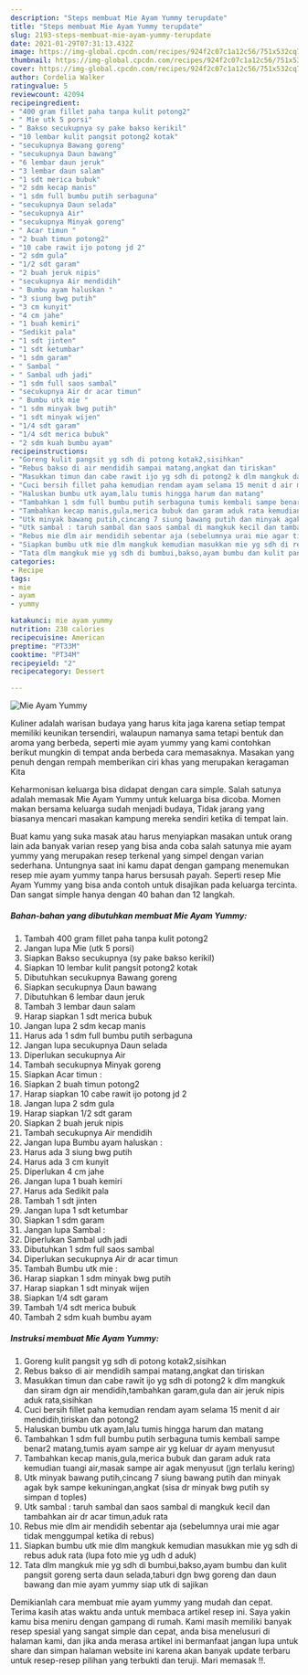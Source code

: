```yaml
---
description: "Steps membuat Mie Ayam Yummy terupdate"
title: "Steps membuat Mie Ayam Yummy terupdate"
slug: 2193-steps-membuat-mie-ayam-yummy-terupdate
date: 2021-01-29T07:31:13.432Z
image: https://img-global.cpcdn.com/recipes/924f2c07c1a12c56/751x532cq70/mie-ayam-yummy-foto-resep-utama.jpg
thumbnail: https://img-global.cpcdn.com/recipes/924f2c07c1a12c56/751x532cq70/mie-ayam-yummy-foto-resep-utama.jpg
cover: https://img-global.cpcdn.com/recipes/924f2c07c1a12c56/751x532cq70/mie-ayam-yummy-foto-resep-utama.jpg
author: Cordelia Walker
ratingvalue: 5
reviewcount: 42094
recipeingredient:
- "400 gram fillet paha tanpa kulit potong2"
- " Mie utk 5 porsi"
- " Bakso secukupnya sy pake bakso kerikil"
- "10 lembar kulit pangsit potong2 kotak"
- "secukupnya Bawang goreng"
- "secukupnya Daun bawang"
- "6 lembar daun jeruk"
- "3 lembar daun salam"
- "1 sdt merica bubuk"
- "2 sdm kecap manis"
- "1 sdm full bumbu putih serbaguna"
- "secukupnya Daun selada"
- "secukupnya Air"
- "secukupnya Minyak goreng"
- " Acar timun "
- "2 buah timun potong2"
- "10 cabe rawit ijo potong jd 2"
- "2 sdm gula"
- "1/2 sdt garam"
- "2 buah jeruk nipis"
- "secukupnya Air mendidih"
- " Bumbu ayam haluskan "
- "3 siung bwg putih"
- "3 cm kunyit"
- "4 cm jahe"
- "1 buah kemiri"
- "Sedikit pala"
- "1 sdt jinten"
- "1 sdt ketumbar"
- "1 sdm garam"
- " Sambal "
- " Sambal udh jadi"
- "1 sdm full saos sambal"
- "secukupnya Air dr acar timun"
- " Bumbu utk mie "
- "1 sdm minyak bwg putih"
- "1 sdt minyak wijen"
- "1/4 sdt garam"
- "1/4 sdt merica bubuk"
- "2 sdm kuah bumbu ayam"
recipeinstructions:
- "Goreng kulit pangsit yg sdh di potong kotak2,sisihkan"
- "Rebus bakso di air mendidih sampai matang,angkat dan tiriskan"
- "Masukkan timun dan cabe rawit ijo yg sdh di potong2 k dlm mangkuk dan siram dgn air mendidih,tambahkan garam,gula dan air jeruk nipis aduk rata,sisihkan"
- "Cuci bersih fillet paha kemudian rendam ayam selama 15 menit d air mendidih,tiriskan dan potong2"
- "Haluskan bumbu utk ayam,lalu tumis hingga harum dan matang"
- "Tambahkan 1 sdm full bumbu putih serbaguna tumis kembali sampe benar2 matang,tumis ayam sampe air yg keluar dr ayam menyusut"
- "Tambahkan kecap manis,gula,merica bubuk dan garam aduk rata kemudian tuangi air,masak sampe air agak menyusut (jgn terlalu kering)"
- "Utk minyak bawang putih,cincang 7 siung bawang putih dan minyak agak byk sampe kekuningan,angkat (sisa dr minyak bwg putih sy simpan d toples)"
- "Utk sambal : taruh sambal dan saos sambal di mangkuk kecil dan tambahkan air dr acar timun,aduk rata"
- "Rebus mie dlm air mendidih sebentar aja (sebelumnya urai mie agar tidak menggumpal ketika di rebus)"
- "Siapkan bumbu utk mie dlm mangkuk kemudian masukkan mie yg sdh di rebus aduk rata (lupa foto mie yg udh d aduk)"
- "Tata dlm mangkuk mie yg sdh di bumbui,bakso,ayam bumbu dan kulit pangsit goreng serta daun selada,taburi dgn bwg goreng dan daun bawang dan mie ayam yummy siap utk di sajikan"
categories:
- Recipe
tags:
- mie
- ayam
- yummy

katakunci: mie ayam yummy 
nutrition: 238 calories
recipecuisine: American
preptime: "PT33M"
cooktime: "PT34M"
recipeyield: "2"
recipecategory: Dessert

---
```



![Mie Ayam Yummy](https://img-global.cpcdn.com/recipes/924f2c07c1a12c56/751x532cq70/mie-ayam-yummy-foto-resep-utama.jpg)

Kuliner adalah warisan budaya yang harus kita jaga karena setiap tempat memiliki keunikan tersendiri, walaupun namanya sama tetapi bentuk dan aroma yang berbeda, seperti mie ayam yummy yang kami contohkan berikut mungkin di tempat anda berbeda cara memasaknya. Masakan yang penuh dengan rempah memberikan ciri khas yang merupakan keragaman Kita

Keharmonisan keluarga bisa didapat dengan cara simple. Salah satunya adalah memasak Mie Ayam Yummy untuk keluarga bisa dicoba. Momen makan bersama keluarga sudah menjadi budaya, Tidak jarang yang biasanya mencari masakan kampung mereka sendiri ketika di tempat lain.



Buat kamu yang suka masak atau harus menyiapkan masakan untuk orang lain ada banyak varian resep yang bisa anda coba salah satunya mie ayam yummy yang merupakan resep terkenal yang simpel dengan varian sederhana. Untungnya saat ini kamu dapat dengan gampang menemukan resep mie ayam yummy tanpa harus bersusah payah.
Seperti resep Mie Ayam Yummy yang bisa anda contoh untuk disajikan pada keluarga tercinta. Dan sangat simple hanya dengan 40 bahan dan 12 langkah.


<!--inarticleads1-->

##### Bahan-bahan yang dibutuhkan membuat Mie Ayam Yummy:

1. Tambah 400 gram fillet paha tanpa kulit potong2
1. Jangan lupa  Mie (utk 5 porsi)
1. Siapkan  Bakso secukupnya (sy pake bakso kerikil)
1. Siapkan 10 lembar kulit pangsit potong2 kotak
1. Dibutuhkan secukupnya Bawang goreng
1. Siapkan secukupnya Daun bawang
1. Dibutuhkan 6 lembar daun jeruk
1. Tambah 3 lembar daun salam
1. Harap siapkan 1 sdt merica bubuk
1. Jangan lupa 2 sdm kecap manis
1. Harus ada 1 sdm full bumbu putih serbaguna
1. Jangan lupa secukupnya Daun selada
1. Diperlukan secukupnya Air
1. Tambah secukupnya Minyak goreng
1. Siapkan  Acar timun :
1. Siapkan 2 buah timun potong2
1. Harap siapkan 10 cabe rawit ijo potong jd 2
1. Jangan lupa 2 sdm gula
1. Harap siapkan 1/2 sdt garam
1. Siapkan 2 buah jeruk nipis
1. Tambah secukupnya Air mendidih
1. Jangan lupa  Bumbu ayam haluskan :
1. Harus ada 3 siung bwg putih
1. Harus ada 3 cm kunyit
1. Diperlukan 4 cm jahe
1. Jangan lupa 1 buah kemiri
1. Harus ada Sedikit pala
1. Tambah 1 sdt jinten
1. Jangan lupa 1 sdt ketumbar
1. Siapkan 1 sdm garam
1. Jangan lupa  Sambal :
1. Diperlukan  Sambal udh jadi
1. Dibutuhkan 1 sdm full saos sambal
1. Diperlukan secukupnya Air dr acar timun
1. Tambah  Bumbu utk mie :
1. Harap siapkan 1 sdm minyak bwg putih
1. Harap siapkan 1 sdt minyak wijen
1. Siapkan 1/4 sdt garam
1. Tambah 1/4 sdt merica bubuk
1. Tambah 2 sdm kuah bumbu ayam




<!--inarticleads2-->

##### Instruksi membuat  Mie Ayam Yummy:

1. Goreng kulit pangsit yg sdh di potong kotak2,sisihkan
1. Rebus bakso di air mendidih sampai matang,angkat dan tiriskan
1. Masukkan timun dan cabe rawit ijo yg sdh di potong2 k dlm mangkuk dan siram dgn air mendidih,tambahkan garam,gula dan air jeruk nipis aduk rata,sisihkan
1. Cuci bersih fillet paha kemudian rendam ayam selama 15 menit d air mendidih,tiriskan dan potong2
1. Haluskan bumbu utk ayam,lalu tumis hingga harum dan matang
1. Tambahkan 1 sdm full bumbu putih serbaguna tumis kembali sampe benar2 matang,tumis ayam sampe air yg keluar dr ayam menyusut
1. Tambahkan kecap manis,gula,merica bubuk dan garam aduk rata kemudian tuangi air,masak sampe air agak menyusut (jgn terlalu kering)
1. Utk minyak bawang putih,cincang 7 siung bawang putih dan minyak agak byk sampe kekuningan,angkat (sisa dr minyak bwg putih sy simpan d toples)
1. Utk sambal : taruh sambal dan saos sambal di mangkuk kecil dan tambahkan air dr acar timun,aduk rata
1. Rebus mie dlm air mendidih sebentar aja (sebelumnya urai mie agar tidak menggumpal ketika di rebus)
1. Siapkan bumbu utk mie dlm mangkuk kemudian masukkan mie yg sdh di rebus aduk rata (lupa foto mie yg udh d aduk)
1. Tata dlm mangkuk mie yg sdh di bumbui,bakso,ayam bumbu dan kulit pangsit goreng serta daun selada,taburi dgn bwg goreng dan daun bawang dan mie ayam yummy siap utk di sajikan




Demikianlah cara membuat mie ayam yummy yang mudah dan cepat. Terima kasih atas waktu anda untuk membaca artikel resep ini. Saya yakin kamu bisa meniru dengan gampang di rumah. Kami masih memiliki banyak resep spesial yang sangat simple dan cepat, anda bisa menelusuri di halaman kami, dan jika anda merasa artikel ini bermanfaat jangan lupa untuk share dan simpan halaman website ini karena akan banyak update terbaru untuk resep-resep pilihan yang terbukti dan teruji. Mari memasak !!. 
